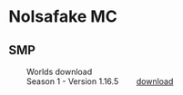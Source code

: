 # Nolsafake MC

## SMP
&nbsp;&nbsp;&nbsp;&nbsp;&nbsp;&nbsp;&nbsp;&nbsp;Worlds download<br/>
&nbsp;&nbsp;&nbsp;&nbsp;&nbsp;&nbsp;&nbsp;&nbsp;Season 1 - Version 1.16.5&nbsp;&nbsp;&nbsp;&nbsp;&nbsp;&nbsp;&nbsp;&nbsp;<a href="https://cdn-114.anonfiles.com/P4r6m13du7/e4532e3b-1624718188/world-1.16.5.zip">download</a>
